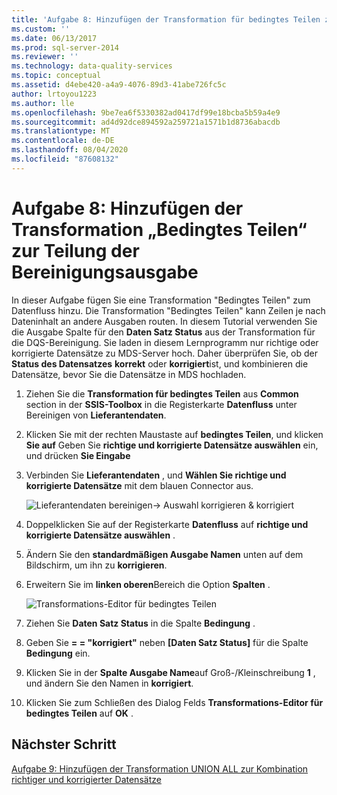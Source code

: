 ```yaml
---
title: 'Aufgabe 8: Hinzufügen der Transformation für bedingtes Teilen zum Aufteilen der Bereinigungs Ausgabe Microsoft-Dokumentation'
ms.custom: ''
ms.date: 06/13/2017
ms.prod: sql-server-2014
ms.reviewer: ''
ms.technology: data-quality-services
ms.topic: conceptual
ms.assetid: d4ebe420-a4a9-4076-89d3-41abe726fc5c
author: lrtoyou1223
ms.author: lle
ms.openlocfilehash: 9be7ea6f5330382ad0417df99e18bcba5b59a4e9
ms.sourcegitcommit: ad4d92dce894592a259721a1571b1d8736abacdb
ms.translationtype: MT
ms.contentlocale: de-DE
ms.lasthandoff: 08/04/2020
ms.locfileid: "87608132"
---
```

# <a name="task-8-adding-conditional-split-transform-to-split-cleansing-output"></a>Aufgabe 8: Hinzufügen der Transformation „Bedingtes Teilen“ zur Teilung der Bereinigungsausgabe
  In dieser Aufgabe fügen Sie eine Transformation "Bedingtes Teilen" zum Datenfluss hinzu. Die Transformation "Bedingtes Teilen" kann Zeilen je nach Dateninhalt an andere Ausgaben routen. In diesem Tutorial verwenden Sie die Ausgabe Spalte für den **Daten Satz Status** aus der Transformation für die DQS-Bereinigung. Sie laden in diesem Lernprogramm nur richtige oder korrigierte Datensätze zu MDS-Server hoch. Daher überprüfen Sie, ob der **Status des Datensatzes** **korrekt** oder **korrigiert**ist, und kombinieren die Datensätze, bevor Sie die Datensätze in MDS hochladen.  
  
1.  Ziehen Sie die **Transformation für bedingtes Teilen** aus **Common** section in der **SSIS-Toolbox** in die Registerkarte **Datenfluss** unter Bereinigen von **Lieferantendaten**.  
  
2.  Klicken Sie mit der rechten Maustaste auf **bedingtes Teilen**, und klicken **Sie auf** Geben Sie **richtige und korrigierte Datensätze auswählen** ein, und drücken **Sie Eingabe**  
  
3.  Verbinden Sie **Lieferantendaten** , und **Wählen Sie richtige und korrigierte Datensätze** mit dem blauen Connector aus.  
  
     ![Lieferantendaten bereinigen-> Auswahl korrigieren & korrigiert](../../2014/tutorials/media/et-addingcsttosplitcleansingoutput-01.jpg "Lieferantendaten bereinigen -> Richtige auswählen & Korrigiert")  
  
4.  Doppelklicken Sie auf der Registerkarte **Datenfluss** auf **richtige und korrigierte Datensätze auswählen** .  
  
5.  Ändern Sie den **standardmäßigen Ausgabe Namen** unten auf dem Bildschirm, um ihn zu **korrigieren**.  
  
6.  Erweitern Sie im **linken oberen**Bereich die Option **Spalten** .  
  
     ![Transformations-Editor für bedingtes Teilen](../../2014/tutorials/media/et-addingcsttosplitcleansingoutput-02.jpg "Transformations-Editor für bedingtes Teilen")  
  
7.  Ziehen Sie **Daten Satz Status** in die Spalte **Bedingung** .  
  
8.  Geben Sie **= = "korrigiert"** neben **[Daten Satz Status]** für die Spalte **Bedingung** ein.  
  
9. Klicken Sie in der **Spalte Ausgabe Name**auf Groß-/Kleinschreibung **1** , und ändern Sie den Namen in **korrigiert**.  
  
10. Klicken Sie zum Schließen des Dialog Felds **Transformations-Editor für bedingtes Teilen** auf **OK** .  
  
## <a name="next-step"></a>Nächster Schritt  
 [Aufgabe 9: Hinzufügen der Transformation UNION ALL zur Kombination richtiger und korrigierter Datensätze](../../2014/tutorials/task-9-adding-union-all-transform-to-combine-correct-and-corrected-records.md)  
  
  
